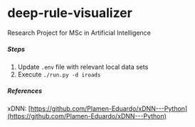 # deep-rule-visualizer
Research Project for MSc in Artificial Intelligence

##### Steps
1. Update `.env` file with relevant local data sets
2. Execute `./run.py -d iroads`

##### References
xDNN: [https://github.com/Plamen-Eduardo/xDNN---Python](https://github.com/Plamen-Eduardo/xDNN---Python)